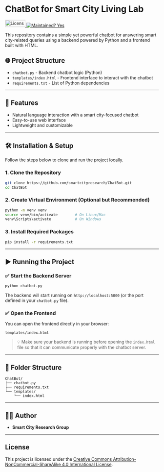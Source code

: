 # ChatBot for Smart City Living Lab 
<a href="https://creativecommons.org/licenses/by-nc-sa/4.0/">
  <img src="https://licensebuttons.net/l/by-nc-sa/4.0/88x31.png" alt="License: CC BY-NC-SA 4.0" width="66" height="23"/>
  <img src="https://img.shields.io/badge/Maintained%3F-yes-green.svg" alt="Maintained? Yes" >
</a> 

This repository contains a simple yet powerful chatbot for answering smart city-related queries using a backend powered by Python and a frontend built with HTML.

## 🌐 Project Structure

- `chatbot.py` - Backend chatbot logic (Python)
- `templates/index.html` - Frontend interface to interact with the chatbot
- `requirements.txt` - List of Python dependencies

---

## 🚀 Features

- Natural language interaction with a smart city-focused chatbot
- Easy-to-use web interface
- Lightweight and customizable

---

## 🛠️ Installation & Setup

Follow the steps below to clone and run the project locally.

### 1. Clone the Repository

```bash
git clone https://github.com/smartcityresearch/ChatBot.git
cd ChatBot
```

### 2. Create Virtual Environment (Optional but Recommended)

```bash
python -m venv venv
source venv/bin/activate        # On Linux/Mac
venv\Scripts\activate           # On Windows
```

### 3. Install Required Packages

```bash
pip install -r requirements.txt
```

---

## ▶️ Running the Project

### ✅ Start the Backend Server

```bash
python chatbot.py
```

The backend will start running on `http://localhost:5000` (or the port defined in your `chatbot.py` file).

### ✅ Open the Frontend

You can open the frontend directly in your browser:

```text
templates/index.html
```

> 💡 Make sure your backend is running before opening the `index.html` file so that it can communicate properly with the chatbot server.

---

## 📂 Folder Structure

```
ChatBot/
├── chatbot.py
├── requirements.txt
└── templates/
    └── index.html
```

---

## 🧑‍💻 Author

- **Smart City Research Group**

---


## License

This project is licensed under the [Creative Commons Attribution-NonCommercial-ShareAlike 4.0 International License](https://creativecommons.org/licenses/by-nc-sa/4.0/).


